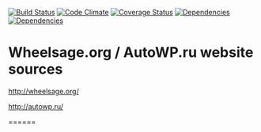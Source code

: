 [![Build Status](https://travis-ci.org/autowp/autowp.svg?branch=master)](https://travis-ci.org/autowp/autowp)
[![Code Climate](https://codeclimate.com/github/autowp/autowp/badges/gpa.svg)](https://codeclimate.com/github/autowp/autowp)
[![Coverage Status](https://coveralls.io/repos/github/autowp/autowp/badge.svg?branch=master)](https://coveralls.io/github/autowp/autowp?branch=master)
[![Dependencies](https://david-dm.org/autowp/autowp.svg)](https://david-dm.org/autowp/autowp)&nbsp;
[![Dependencies](https://david-dm.org/autowp/autowp/dev-status.svg)](https://david-dm.org/autowp/autowp)

# Wheelsage.org / AutoWP.ru website sources

<http://wheelsage.org/>

<http://autowp.ru/>

======
